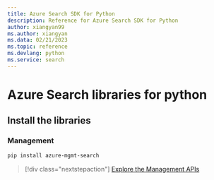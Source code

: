 ```yaml
---
title: Azure Search SDK for Python
description: Reference for Azure Search SDK for Python
author: xiangyan99
ms.author: xiangyan
ms.data: 02/21/2023
ms.topic: reference
ms.devlang: python
ms.service: search
---
```

# Azure Search libraries for python

## Install the libraries


### Management

```bash
pip install azure-mgmt-search
```
> [!div class="nextstepaction"]
> [Explore the Management APIs](/python/api/overview/azure/search/management)